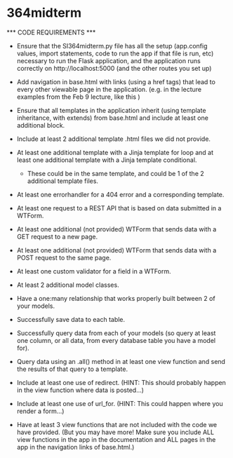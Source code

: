 # 364midterm

*** CODE REQUIREMENTS ***
- Ensure that the SI364midterm.py file has all the setup (app.config values, import statements, code to run the app if that file is run, etc) necessary to run the Flask application, and the application runs correctly on http://localhost:5000 (and the other routes you set up)

- Add navigation in base.html with links (using a href tags) that lead to every other viewable page in the application. (e.g. in the lecture examples from the Feb 9 lecture, like this )

- Ensure that all templates in the application inherit (using template inheritance, with extends) from base.html and include at least one additional block.

- Include at least 2 additional template .html files we did not provide.

- At least one additional template with a Jinja template for loop and at least one additional template with a Jinja template conditional.
	- These could be in the same template, and could be 1 of the 2 additional template files.

- At least one errorhandler for a 404 error and a corresponding template.

- At least one request to a REST API that is based on data submitted in a WTForm.

- At least one additional (not provided) WTForm that sends data with a GET request to a new page.

- At least one additional (not provided) WTForm that sends data with a POST request to the same page.

- At least one custom validator for a field in a WTForm.

- At least 2 additional model classes.

- Have a one:many relationship that works properly built between 2 of your models.

- Successfully save data to each table.

- Successfully query data from each of your models (so query at least one column, or all data, from every database table you have a model for).

- Query data using an .all() method in at least one view function and send the results of that query to a template.

- Include at least one use of redirect. (HINT: This should probably happen in the view function where data is posted...)

- Include at least one use of url_for. (HINT: This could happen where you render a form...)

- Have at least 3 view functions that are not included with the code we have provided. (But you may have more! Make sure you include ALL view functions in the app in the documentation and ALL pages in the app in the navigation links of base.html.)